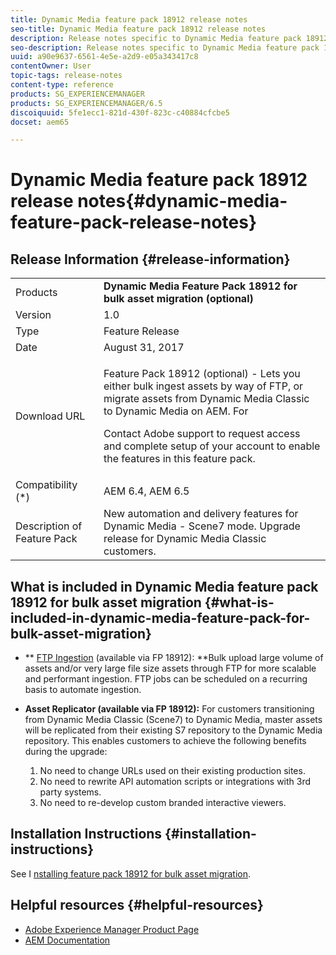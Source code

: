 ```yaml
---
title: Dynamic Media feature pack 18912 release notes
seo-title: Dynamic Media feature pack 18912 release notes
description: Release notes specific to Dynamic Media feature pack 18912 for bulk asset migration.
seo-description: Release notes specific to Dynamic Media feature pack 18912 for bulk asset migration.
uuid: a90e9637-6561-4e5e-a2d9-e05a343417c8
contentOwner: User
topic-tags: release-notes
content-type: reference
products: SG_EXPERIENCEMANAGER
products: SG_EXPERIENCEMANAGER/6.5
discoiquuid: 5fe1ecc1-821d-430f-823c-c40884cfcbe5
docset: aem65

---
```


# Dynamic Media feature pack 18912 release notes{#dynamic-media-feature-pack-release-notes}

## Release Information {#release-information}

<table>
 <tbody>
  <tr>
   <td>Products</td> 
   <td><strong>Dynamic Media Feature Pack 18912 for bulk asset migration (optional)</strong></td> 
  </tr>
  <tr>
   <td>Version</td> 
   <td>1.0</td> 
  </tr>
  <tr>
   <td>Type</td> 
   <td>Feature Release</td> 
  </tr>
  <tr>
   <td>Date</td> 
   <td>August 31, 2017</td> 
  </tr>
  <tr>
   <td>Download URL</td> 
   <td><p>Feature Pack 18912 (optional) - Lets you either bulk ingest assets by way of FTP, or migrate assets from Dynamic Media Classic to Dynamic Media on AEM. For </p> <p>Contact Adobe support to request access and complete setup of your account to enable the features in this feature pack.</p> </td> 
  </tr>
  <tr>
   <td>Compatibility (*)</td> 
   <td>AEM 6.4, AEM 6.5</td> 
  </tr>
  <tr>
   <td>Description of Feature Pack</td> 
   <td>New automation and delivery features for Dynamic Media - Scene7 mode. Upgrade release for Dynamic Media Classic customers. </td> 
  </tr>
 </tbody>
</table>

## What is included in Dynamic Media feature pack 18912 for bulk asset migration {#what-is-included-in-dynamic-media-feature-pack-for-bulk-asset-migration}

* ** [FTP Ingestion](../assets/using/managing-assets-touch-ui.md#uploading-assets-using-ftp) (available via FP 18912): **Bulk upload large volume of assets and/or very large file size assets through FTP for more scalable and performant ingestion. FTP jobs can be scheduled on a recurring basis to automate ingestion.
* **Asset Replicator (available via FP 18912):** For customers transitioning from Dynamic Media Classic (Scene7) to Dynamic Media, master assets will be replicated from their existing S7 repository to the Dynamic Media repository. This enables customers to achieve the following benefits during the upgrade:

    1. No need to change URLs used on their existing production sites.
    1. No need to rewrite API automation scripts or integrations with 3rd party systems.
    1. No need to re-develop custom branded interactive viewers.

## Installation Instructions {#installation-instructions}

See I [nstalling feature pack 18912 for bulk asset migration](../assets/using/bulk-ingest-migrate.md).

## Helpful resources {#helpful-resources}

* [Adobe Experience Manager Product Page](https://www.adobe.com/solutions/web-experience-management.html)
* [AEM Documentation](https://docs.adobe.com/content/docs/en/aem/6-3.html)

